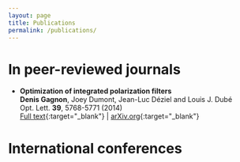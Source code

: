 ```yaml
---
layout: page
title: Publications
permalink: /publications/
--- 
```


In peer-reviewed journals
=============

* **Optimization of integrated polarization filters** <br>
**Denis Gagnon**, Joey Dumont, Jean-Luc Déziel and Louis J. Dubé <br>
Opt. Lett. **39**, 5768-5771 (2014) <br>
[Full text](http://dx.doi.org/10.1364/OL.39.005768){:target="_blank"} | 
[arXiv.org](http://arxiv.org/abs/1407.7401){:target="_blank"}

International conferences
=============